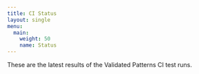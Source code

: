 ```yaml
---
title: CI Status
layout: single
menu:
  main:
    weight: 50
    name: Status
---
```


These are the latest results of the Validated Patterns CI test runs.

